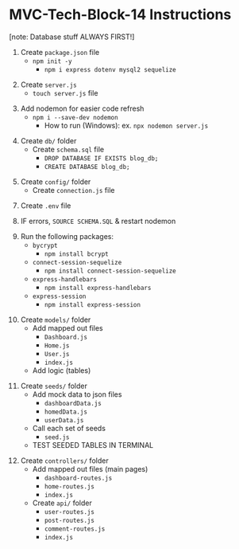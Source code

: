 # MVC-Tech-Block-14 Instructions

[note: Database stuff ALWAYS FIRST!]

<!-- DONE -->
1. Create `package.json` file
    - `npm init -y`
        * `npm i express dotenv mysql2 sequelize`
<!-- DONE -->
2. Create `server.js`
    - `touch server.js` file
<!-- DONE -->
3. Add nodemon for easier code refresh
    - `npm i --save-dev nodemon`
        * How to run (Windows): ex. `npx nodemon server.js`
<!-- DONE -->
4. Create `db/` folder
    - Create `schema.sql` file
        * `DROP DATABASE IF EXISTS blog_db;`
        * `CREATE DATABASE blog_db;`
<!-- DONE -->
5. Create `config/` folder
    - Create `connection.js` file
<!-- DONE -->
7. Create `.env` file
<!-- DONE -->
8. IF errors, `SOURCE SCHEMA.SQL` & restart nodemon
<!-- DONE -->
9. Run the following packages:
    - `bycrypt`
        * `npm install bcrypt`
    - `connect-session-sequelize`
        * `npm install connect-session-sequelize`
    - `express-handlebars`
        * `npm install express-handlebars`
    - `express-session`
        * `npm install express-session`
<!-- DONE -->
10. Create `models/` folder
    - Add mapped out files
        * `Dashboard.js`
        * `Home.js`
        * `User.js`
        * `index.js`
    - Add logic (tables)
<!-- DONE -->
11. Create `seeds/` folder
    - Add mock data to json files
        * `dashboardData.js`
        * `homedData.js`
        * `userData.js`
    - Call each set of seeds
        * `seed.js`
    - TEST SEEDED TABLES IN TERMINAL
<!--  -->
12. Create `controllers/` folder
    - Add mapped out files (main pages)
        * `dashboard-routes.js`
        * `home-routes.js`
        * `index.js`
    - Create `api/` folder
        * `user-routes.js`
        * `post-routes.js`
        * `comment-routes.js`
        * `index.js`
        


